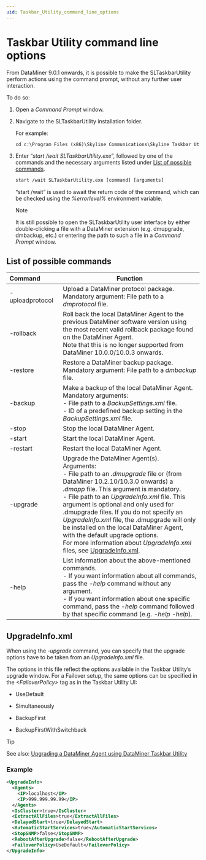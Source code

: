 ```yaml
---
uid: Taskbar_Utility_command_line_options
---
```


# Taskbar Utility command line options

From DataMiner 9.0.1 onwards, it is possible to make the SLTaskbarUtility perform actions using the command prompt, without any further user interaction.

To do so:

1. Open a *Command Prompt* window.

1. Navigate to the SLTaskbarUtility installation folder.

   For example:

   ```txt
   cd c:\Program Files (x86)\Skyline Communications\Skyline Taskbar Utility
   ```

1. Enter “*start /wait SLTaskbarUtility.exe*”, followed by one of the commands and the necessary arguments listed under [List of possible commands](#list-of-possible-commands).

   ```txt
   start /wait SLTaskbarUtility.exe [command] [arguments]
    ```

   “start /wait” is used to await the return code of the command, which can be checked using the *%errorlevel%* environment variable.

   > [!NOTE]
   > It is still possible to open the SLTaskbarUtility user interface by either double-clicking a file with a DataMiner extension (e.g. dmupgrade, dmbackup, etc.) or entering the path to such a file in a *Command Prompt* window.

## List of possible commands

| Command&nbsp;&nbsp;&nbsp;&nbsp;&nbsp;&nbsp;&nbsp;&nbsp;&nbsp;&nbsp; | Function |
|--|--|
| -uploadprotocol | Upload a DataMiner protocol package.<br> Mandatory argument: File path to a *dmprotocol* file. |
| -rollback | Roll back the local DataMiner Agent to the previous DataMiner software version using the most recent valid rollback package found on the DataMiner Agent.<br> Note that this is no longer supported from DataMiner 10.0.0/10.0.3 onwards. |
| -restore | Restore a DataMiner backup package.<br> Mandatory argument: File path to a *dmbackup* file. |
| -backup | Make a backup of the local DataMiner Agent.<br> Mandatory arguments:<br> -  File path to a *BackupSettings.xml* file.<br> -  ID of a predefined backup setting in the *BackupSettings.xml* file. |
| -stop | Stop the local DataMiner Agent. |
| -start | Start the local DataMiner Agent. |
| -restart | Restart the local DataMiner Agent. |
| -upgrade | Upgrade the DataMiner Agent(s).<br> Arguments:<br> -  File path to an *.dmupgrade* file or (from DataMiner 10.2.10/10.3.0 onwards) a *.dmapp* file. This argument is mandatory.<br> -  File path to an *UpgradeInfo.xml* file. This argument is optional and only used for .dmupgrade files. If you do not specify an *UpgradeInfo.xml* file, the .dmupgrade will only be installed on the local DataMiner Agent, with the default upgrade options.<br> For more information about *UpgradeInfo.xml* files, see [UpgradeInfo.xml](#upgradeinfoxml). |
| -help | List information about the above-mentioned commands.<br> -  If you want information about all commands, pass the *-help* command without any argument.<br> -  If you want information about one specific command, pass the *-help* command followed by that specific command (e.g. *-help -help*). |

## UpgradeInfo.xml

When using the *-upgrade* command, you can specify that the upgrade options have to be taken from an *UpgradeInfo.xml* file.

The options in this file reflect the options available in the Taskbar Utility’s upgrade window. For a Failover setup, the same options can be specified in the *\<FailoverPolicy>* tag as in the Taskbar Utility UI:

- UseDefault

- Simultaneously

- BackupFirst

- BackupFirstWithSwitchback

> [!TIP]
> See also: [Upgrading a DataMiner Agent using DataMiner Taskbar Utility](xref:Upgrading_a_DataMiner_Agent_using_DataMiner_Taskbar_Utility)

### Example

```xml
<UpgradeInfo>
  <Agents>
    <IP>localhost</IP>
    <IP>999.999.99.99</IP>
  </Agents>
  <IsCluster>true</IsCluster>
  <ExtractAllFiles>true</ExtractAllFiles>
  <DelayedStart>true</DelayedStart>
  <AutomaticStartServices>true</AutomaticStartServices>
  <StopSNMP>false</StopSNMP>
  <RebootAfterUpgrade>false</RebootAfterUpgrade>
  <FailoverPolicy>UseDefault</FailoverPolicy>
</UpgradeInfo>
```
